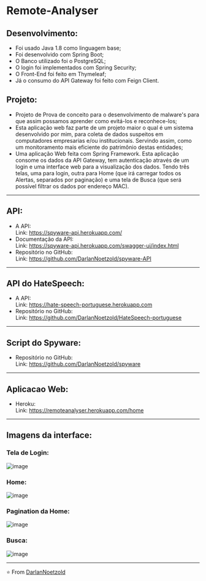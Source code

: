 # Remote-Analyser
## Desenvolvimento:
* Foi usado Java 1.8 como linguagem base;
* Foi desenvolvido com Spring Boot;
* O Banco utilizado foi o PostgreSQL;
* O login foi implementados com Spring Security;
* O Front-End foi feito em Thymeleaf;
* Já o consumo do API Gateway foi feito com Feign Client.

## Projeto:
* Projeto de Prova de conceito para o desenvolvimento de malware's para que assim possamos aprender como evitá-los e reconhece-los;
* Esta aplicação web faz parte de um projeto maior o qual é um sistema desenvolvido por mim, para coleta de dados suspeitos em computadores empresarias e/ou institucionais. Servindo assim, como um monitoramento mais eficiente do patrimônio destas entidades;
* Uma aplicação Web feita com Spring Framework. Esta aplicação consome os dados da API Gateway, tem autenticação através de um login e uma interface web para a visualização dos dados. Tendo três telas, uma para login, outra para Home (que irá carregar todos os Alertas, separados por paginação) e uma tela de Busca (que será possível filtrar os dados por endereço MAC).

---
## API:
* A API:
<br>Link: https://spyware-api.herokuapp.com/
* Documentação da API:
<br>Link: https://spyware-api.herokuapp.com/swagger-ui/index.html
* Repositório no GitHub:
<br>Link: https://github.com/DarlanNoetzold/spyware-API

---
## API do HateSpeech:
* A API:
<br>Link: https://hate-speech-portuguese.herokuapp.com
* Repositório no GitHub:
<br>Link: https://github.com/DarlanNoetzold/HateSpeech-portuguese

---
## Script do Spyware:
* Repositório no GitHub:
<br>Link: https://github.com/DarlanNoetzold/spyware

---
## Aplicacao Web:
* Heroku:
<br>Link: https://remoteanalyser.herokuapp.com/home

---

## Imagens da interface:
### Tela de Login:
![image](https://user-images.githubusercontent.com/41628589/160593312-90b87d92-2403-4dcf-a635-b91360c191cf.png)

### Home:
![image](https://user-images.githubusercontent.com/41628589/160593796-949da8d8-6076-4c6f-9d2a-9bd09a28a8a7.png)

### Pagination da Home:
![image](https://user-images.githubusercontent.com/41628589/160594065-62737d49-b071-44a1-afec-772d92094578.png)

### Busca:
![image](https://user-images.githubusercontent.com/41628589/160594303-f9e669ce-7d2f-4d45-ad08-63bb4eff3f3f.png)

---

⭐️ From [DarlanNoetzold](https://github.com/DarlanNoetzold)
